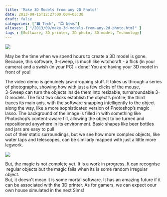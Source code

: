 ```yaml
---
title: 'Make 3D Models from any 2D Photo!'
date: 2013-09-15T12:27:00.004+05:30
draft: false
categories: ["🗃️ Tech", "📺 News"]
aliases: [ "/2013/09/make-3d-models-from-any-2d-photo.html" ]
tags : [Software, 3D printer, 2D photo, 3D model, Technology]
---
```


[![](https://4.bp.blogspot.com/-rqiB0rY6PBg/UjVcztkgNQI/AAAAAAAAB50/HDk67uPASSg/s1600/pickUntitled-1_1378827415826_2861455_ver1.0_640_480.jpg)](https://4.bp.blogspot.com/-rqiB0rY6PBg/UjVcztkgNQI/AAAAAAAAB50/HDk67uPASSg/s1600/pickUntitled-1_1378827415826_2861455_ver1.0_640_480.jpg)

  
May be the time when we spend hours to create a 3D model is gone. Because, this software, 3-sweep, is much like witchcraft - a flick (in your camera) and a swish (in your PC) - done! You are having your 3D model in front of you!  
  

  
The video demo is genuinely jaw-dropping stuff. It takes us through a series of photographs, showing how with just a few clicks of the mouse,  
3-Sweep can turn the objects inside them into resizable, turnaroundable 3-D models. The first two clicks establish the object’s profile; the third  
traces its main axis, with the software snapping intelligently to the object along the way, like a more sophisticated version of Photoshop’s magic lasso. The background of the image is filled in with something like Photoshop’s content-aware fill, allowing the object to be turned and  
repositioned anywhere in its environment. Basic shapes like beer bottles and jars are easy to pull  
out of their static surroundings, but we see how more complex objects, like water taps and telescopes, can be similarly mapped with just a little more legwork.  

[![](https://1.bp.blogspot.com/-EAYcbdvBIZU/UjVcWY9ftOI/AAAAAAAAB5s/j5doCTXSaKw/s1600/s-YOUTUBE-large.jpg)](https://1.bp.blogspot.com/-EAYcbdvBIZU/UjVcWY9ftOI/AAAAAAAAB5s/j5doCTXSaKw/s1600/s-YOUTUBE-large.jpg)

  
But, the magic is not complete yet. It is a work in progress. It can recognise  regular objects but the magic fails when its is some random irregular object.  
But, it doesn't mean it is some mortal software. It has an amazing future if it can be associated with the 3D printer. As for gamers, we can expect oour own house simulated in the next Sims!